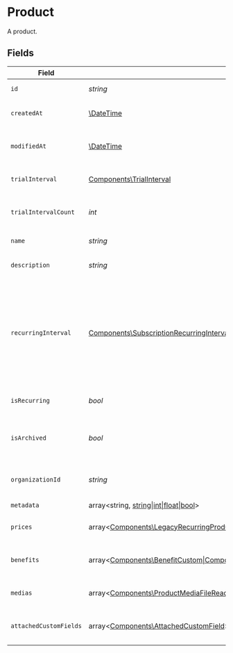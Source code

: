# Product

A product.


## Fields

| Field                                                                                                                                                                                                                                                                                                     | Type                                                                                                                                                                                                                                                                                                      | Required                                                                                                                                                                                                                                                                                                  | Description                                                                                                                                                                                                                                                                                               |
| --------------------------------------------------------------------------------------------------------------------------------------------------------------------------------------------------------------------------------------------------------------------------------------------------------- | --------------------------------------------------------------------------------------------------------------------------------------------------------------------------------------------------------------------------------------------------------------------------------------------------------- | --------------------------------------------------------------------------------------------------------------------------------------------------------------------------------------------------------------------------------------------------------------------------------------------------------- | --------------------------------------------------------------------------------------------------------------------------------------------------------------------------------------------------------------------------------------------------------------------------------------------------------- |
| `id`                                                                                                                                                                                                                                                                                                      | *string*                                                                                                                                                                                                                                                                                                  | :heavy_check_mark:                                                                                                                                                                                                                                                                                        | The ID of the object.                                                                                                                                                                                                                                                                                     |
| `createdAt`                                                                                                                                                                                                                                                                                               | [\DateTime](https://www.php.net/manual/en/class.datetime.php)                                                                                                                                                                                                                                             | :heavy_check_mark:                                                                                                                                                                                                                                                                                        | Creation timestamp of the object.                                                                                                                                                                                                                                                                         |
| `modifiedAt`                                                                                                                                                                                                                                                                                              | [\DateTime](https://www.php.net/manual/en/class.datetime.php)                                                                                                                                                                                                                                             | :heavy_check_mark:                                                                                                                                                                                                                                                                                        | Last modification timestamp of the object.                                                                                                                                                                                                                                                                |
| `trialInterval`                                                                                                                                                                                                                                                                                           | [Components\TrialInterval](../../Models/Components/TrialInterval.md)                                                                                                                                                                                                                                      | :heavy_check_mark:                                                                                                                                                                                                                                                                                        | The interval unit for the trial period.                                                                                                                                                                                                                                                                   |
| `trialIntervalCount`                                                                                                                                                                                                                                                                                      | *int*                                                                                                                                                                                                                                                                                                     | :heavy_check_mark:                                                                                                                                                                                                                                                                                        | The number of interval units for the trial period.                                                                                                                                                                                                                                                        |
| `name`                                                                                                                                                                                                                                                                                                    | *string*                                                                                                                                                                                                                                                                                                  | :heavy_check_mark:                                                                                                                                                                                                                                                                                        | The name of the product.                                                                                                                                                                                                                                                                                  |
| `description`                                                                                                                                                                                                                                                                                             | *string*                                                                                                                                                                                                                                                                                                  | :heavy_check_mark:                                                                                                                                                                                                                                                                                        | The description of the product.                                                                                                                                                                                                                                                                           |
| `recurringInterval`                                                                                                                                                                                                                                                                                       | [Components\SubscriptionRecurringInterval](../../Models/Components/SubscriptionRecurringInterval.md)                                                                                                                                                                                                      | :heavy_check_mark:                                                                                                                                                                                                                                                                                        | The recurring interval of the product. If `None`, the product is a one-time purchase.Note that the `day` and `week` values are for internal Polar staff use only.                                                                                                                                         |
| `isRecurring`                                                                                                                                                                                                                                                                                             | *bool*                                                                                                                                                                                                                                                                                                    | :heavy_check_mark:                                                                                                                                                                                                                                                                                        | Whether the product is a subscription.                                                                                                                                                                                                                                                                    |
| `isArchived`                                                                                                                                                                                                                                                                                              | *bool*                                                                                                                                                                                                                                                                                                    | :heavy_check_mark:                                                                                                                                                                                                                                                                                        | Whether the product is archived and no longer available.                                                                                                                                                                                                                                                  |
| `organizationId`                                                                                                                                                                                                                                                                                          | *string*                                                                                                                                                                                                                                                                                                  | :heavy_check_mark:                                                                                                                                                                                                                                                                                        | The ID of the organization owning the product.                                                                                                                                                                                                                                                            |
| `metadata`                                                                                                                                                                                                                                                                                                | array<string, [string\|int\|float\|bool](../../Models/Components/ProductMetadata.md)>                                                                                                                                                                                                                     | :heavy_check_mark:                                                                                                                                                                                                                                                                                        | N/A                                                                                                                                                                                                                                                                                                       |
| `prices`                                                                                                                                                                                                                                                                                                  | array<[Components\LegacyRecurringProductPriceFixed\|Components\LegacyRecurringProductPriceCustom\|Components\LegacyRecurringProductPriceFree\|Components\ProductPriceFixed\|Components\ProductPriceCustom\|Components\ProductPriceFree\|Components\ProductPriceMeteredUnit](../../Models/Components/Prices.md)> | :heavy_check_mark:                                                                                                                                                                                                                                                                                        | List of prices for this product.                                                                                                                                                                                                                                                                          |
| `benefits`                                                                                                                                                                                                                                                                                                | array<[Components\BenefitCustom\|Components\BenefitDiscord\|Components\BenefitGitHubRepository\|Components\BenefitDownloadables\|Components\BenefitLicenseKeys\|Components\BenefitMeterCredit](../../Models/Components/Benefit.md)>                                                                       | :heavy_check_mark:                                                                                                                                                                                                                                                                                        | List of benefits granted by the product.                                                                                                                                                                                                                                                                  |
| `medias`                                                                                                                                                                                                                                                                                                  | array<[Components\ProductMediaFileRead](../../Models/Components/ProductMediaFileRead.md)>                                                                                                                                                                                                                 | :heavy_check_mark:                                                                                                                                                                                                                                                                                        | List of medias associated to the product.                                                                                                                                                                                                                                                                 |
| `attachedCustomFields`                                                                                                                                                                                                                                                                                    | array<[Components\AttachedCustomField](../../Models/Components/AttachedCustomField.md)>                                                                                                                                                                                                                   | :heavy_check_mark:                                                                                                                                                                                                                                                                                        | List of custom fields attached to the product.                                                                                                                                                                                                                                                            |
